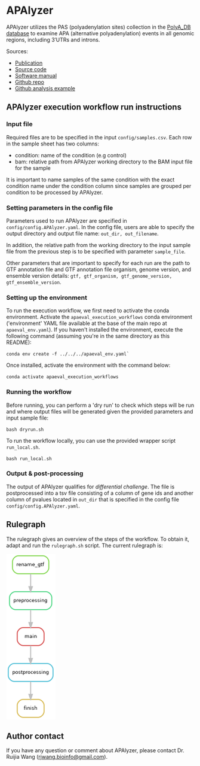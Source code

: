 # APAlyzer
APAlyzer utilizes the PAS (polyadenylation sites) collection in the [PolyA_DB database](http://polya-db.org/polya_db/v3/) to examine APA (alternative polyadenylation) events in all genomic regions,
including 3′UTRs and introns.

Sources:
- [Publication](https://academic.oup.com/bioinformatics/article/36/12/3907/5823886)
- [Source code](https://bioconductor.org/packages/release/bioc/html/APAlyzer.html)
- [Software manual](https://bioconductor.org/packages/release/bioc/manuals/APAlyzer/man/APAlyzer.pdf)
- [Github repo](https://github.com/RJWANGbioinfo/APAlyzer)
- [Github analysis example](https://github.com/RJWANGbioinfo/APAlyzer#complete-analysis-example-apa-analysis-in-mouse-testis-versus-heart)

## APAlyzer execution workflow run instructions

### Input file
Required files are to be specified in the input `config/samples.csv`. 
Each row in the sample sheet has two columns:

- condition: name of the condition (e.g control)
- bam: relative path from APAlyzer working directory to the
       BAM input file for the sample 


It is important to name samples of the same condition with the exact condition name under the condition
column since samples are grouped per condition to be processed by APAlyzer.

### Setting parameters in the config file
Parameters used to run APAlyzer are specified in `config/config.APAlyzer.yaml`.
In the config file, users are able to specify the output directory and output 
file name: `out_dir, out_filename`. <br>

In addition, the relative path from the working directory to the input sample file 
from the previous step is to be specified with parameter `sample_file`. <br>

Other parameters that are important to specify for each run are the
path to GTF annotation file and GTF annotation file organism, 
genome version, and ensemble version details: 
`gtf, gtf_organism, gtf_genome_version, gtf_ensemble_version`.

### Setting up the environment
To run the execution workflow, we first need to activate the conda environment.
Activate the `apaeval_execution_workflows` conda environment ('environment' YAML file available 
at the base of the main repo at `apaeval_env.yaml`). If you haven't installed the environment, 
execute the following command (assuming you're in the same directory as this README):

```
conda env create -f ../../../apaeval_env.yaml`
```

Once installed, activate the environment with the command below:

```
conda activate apaeval_execution_workflows
```

### Running the workflow
Before running, you can perform a 'dry run' to check which steps will be run and where output files will be 
generated given the provided parameters and input sample file:

```
bash dryrun.sh
```

To run the workflow locally, you can use the provided wrapper script `run_local.sh`.

```
bash run_local.sh
```

### Output & post-processing
The output of APAlyzer qualifies for _differential challenge_.
The file is postprocessed into a tsv file consisting of a column of
gene ids and another column of pvalues located in `out_dir`
that is specified in the config file `config/config.APAlyzer.yaml`.

## Rulegraph
The rulegraph gives an overview of the steps of the workflow. 
To obtain it, adapt and run the `rulegraph.sh` script.
The current rulegraph is:

![rulegraph](rulegraph.APAlyzer.png)

## Author contact
If you have any question or comment about APAlyzer, please contact 
Dr. Ruijia Wang (rjwang.bioinfo@gmail.com).